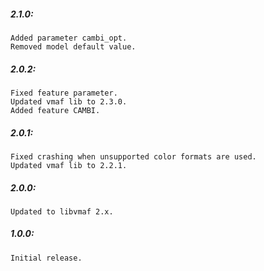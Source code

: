 ##### 2.1.0:
    Added parameter cambi_opt.
    Removed model default value.

##### 2.0.2:
    Fixed feature parameter.
    Updated vmaf lib to 2.3.0.
    Added feature CAMBI.

##### 2.0.1:
    Fixed crashing when unsupported color formats are used.
    Updated vmaf lib to 2.2.1.

##### 2.0.0:
    Updated to libvmaf 2.x.
    
##### 1.0.0:
    Initial release.
